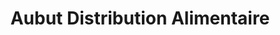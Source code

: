 ---
title: "Aubut Distribution Alimentaire"
url: /montreal/aubut-distribution-alimentaire/
shop: wholesale
---